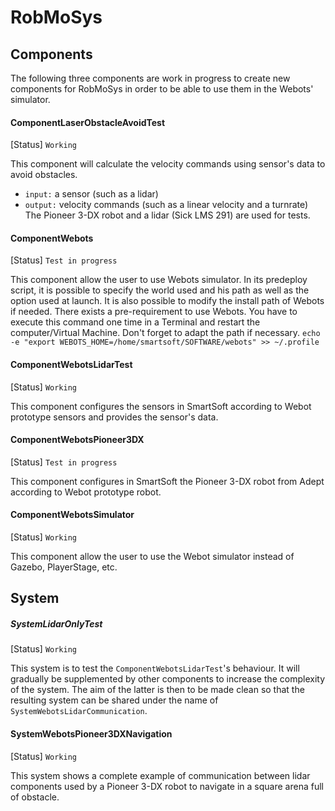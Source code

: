 # RobMoSys

## Components
The following three components are work in progress to create new components for RobMoSys in order to be able to use them in the Webots' simulator.

#### ComponentLaserObstacleAvoidTest
[Status] `Working`

This component will calculate the velocity commands using sensor's data to avoid obstacles.
* `input:` a sensor (such as a lidar)
* `output:` velocity commands (such as a linear velocity and a turnrate)
The Pioneer 3-DX robot and a lidar (Sick LMS 291) are used for tests.

#### ComponentWebots
[Status] `Test in progress`

This component allow the user to use Webots simulator. In its predeploy script, it is possible to specify the world used and his path as well as the option used at launch. It is also possible to modify the install path of Webots if needed. There exists a pre-requirement to use Webots. You have to execute this command one time in a Terminal and restart the computer/Virtual Machine. Don't forget to adapt the path if necessary.
`echo -e "export WEBOTS_HOME=/home/smartsoft/SOFTWARE/webots" >> ~/.profile`

#### ComponentWebotsLidarTest
[Status] `Working`

This component configures the sensors in SmartSoft according to Webot prototype sensors and provides the sensor's data.

#### ComponentWebotsPioneer3DX
[Status] `Test in progress`

This component configures in SmartSoft the Pioneer 3-DX robot from Adept according to Webot prototype robot.

#### ComponentWebotsSimulator
[Status] `Working`

This component allow the user to use the Webot simulator instead of Gazebo, PlayerStage, etc.



## System

##### SystemLidarOnlyTest
[Status] `Working`

This system is to test the `ComponentWebotsLidarTest`'s behaviour.
It will gradually be supplemented by other components to increase the complexity of the system.
The aim of the latter is then to be made clean so that the resulting system can be shared under the name of `SystemWebotsLidarCommunication`.


#### SystemWebotsPioneer3DXNavigation
[Status] `Working`

This system shows a complete example of communication between lidar components used by a Pioneer 3-DX robot to navigate in a square arena full of obstacle.
